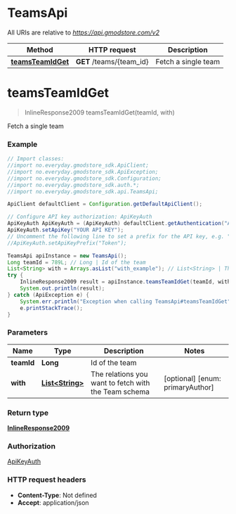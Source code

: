 # TeamsApi

All URIs are relative to *https://api.gmodstore.com/v2*

Method | HTTP request | Description
------------- | ------------- | -------------
[**teamsTeamIdGet**](TeamsApi.md#teamsTeamIdGet) | **GET** /teams/{team_id} | Fetch a single team

<a name="teamsTeamIdGet"></a>
# **teamsTeamIdGet**
> InlineResponse2009 teamsTeamIdGet(teamId, with)

Fetch a single team

### Example
```java
// Import classes:
//import no.everyday.gmodstore_sdk.ApiClient;
//import no.everyday.gmodstore_sdk.ApiException;
//import no.everyday.gmodstore_sdk.Configuration;
//import no.everyday.gmodstore_sdk.auth.*;
//import no.everyday.gmodstore_sdk.api.TeamsApi;

ApiClient defaultClient = Configuration.getDefaultApiClient();

// Configure API key authorization: ApiKeyAuth
ApiKeyAuth ApiKeyAuth = (ApiKeyAuth) defaultClient.getAuthentication("ApiKeyAuth");
ApiKeyAuth.setApiKey("YOUR API KEY");
// Uncomment the following line to set a prefix for the API key, e.g. "Token" (defaults to null)
//ApiKeyAuth.setApiKeyPrefix("Token");

TeamsApi apiInstance = new TeamsApi();
Long teamId = 789L; // Long | Id of the team
List<String> with = Arrays.asList("with_example"); // List<String> | The relations you want to fetch with the Team schema
try {
    InlineResponse2009 result = apiInstance.teamsTeamIdGet(teamId, with);
    System.out.println(result);
} catch (ApiException e) {
    System.err.println("Exception when calling TeamsApi#teamsTeamIdGet");
    e.printStackTrace();
}
```

### Parameters

Name | Type | Description  | Notes
------------- | ------------- | ------------- | -------------
 **teamId** | **Long**| Id of the team |
 **with** | [**List&lt;String&gt;**](String.md)| The relations you want to fetch with the Team schema | [optional] [enum: primaryAuthor]

### Return type

[**InlineResponse2009**](InlineResponse2009.md)

### Authorization

[ApiKeyAuth](../README.md#ApiKeyAuth)

### HTTP request headers

 - **Content-Type**: Not defined
 - **Accept**: application/json

